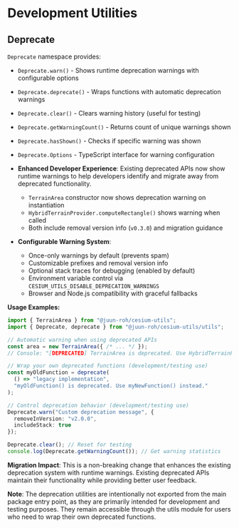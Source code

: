 # Development Utilities

## Deprecate

`Deprecate` namespace provides:

- `Deprecate.warn()` - Shows runtime deprecation warnings with configurable options
- `Deprecate.deprecate()` - Wraps functions with automatic deprecation warnings
- `Deprecate.clear()` - Clears warning history (useful for testing)
- `Deprecate.getWarningCount()` - Returns count of unique warnings shown
- `Deprecate.hasShown()` - Checks if specific warning was shown
- `Deprecate.Options` - TypeScript interface for warning configuration

- **Enhanced Developer Experience**: Existing deprecated APIs now show runtime warnings to help developers identify and migrate away from deprecated functionality.

  - `TerrainArea` constructor now shows deprecation warning on instantiation
  - `HybridTerrainProvider.computeRectangle()` shows warning when called
  - Both include removal version info (`v0.3.0`) and migration guidance

- **Configurable Warning System**:
  - Once-only warnings by default (prevents spam)
  - Customizable prefixes and removal version info
  - Optional stack traces for debugging (enabled by default)
  - Environment variable control via `CESIUM_UTILS_DISABLE_DEPRECATION_WARNINGS`
  - Browser and Node.js compatibility with graceful fallbacks

**Usage Examples:**

```typescript
import { TerrainArea } from "@juun-roh/cesium-utils";
import { Deprecate, deprecate } from "@juun-roh/cesium-utils/utils";

// Automatic warning when using deprecated APIs
const area = new TerrainArea({ /* ... */ }); 
// Console: "[DEPRECATED] TerrainArea is deprecated. Use HybridTerrainProvider.TerrainRegion instead. This feature will be removed in v0.3.0."

// Wrap your own deprecated functions (development/testing use)
const myOldFunction = deprecate(
  () => "legacy implementation",
  "myOldFunction() is deprecated. Use myNewFunction() instead."
);

// Control deprecation behavior (development/testing use)
Deprecate.warn("Custom deprecation message", {
  removeInVersion: "v2.0.0",
  includeStack: true
});

Deprecate.clear(); // Reset for testing
console.log(Deprecate.getWarningCount()); // Get warning statistics
```

**Migration Impact**: This is a non-breaking change that enhances the existing deprecation system with runtime warnings.
Existing deprecated APIs maintain their functionality while providing better user feedback.

**Note**: The deprecation utilities are intentionally not exported from the main package entry point,
as they are primarily intended for development and testing purposes.
They remain accessible through the utils module for users who need to wrap their own deprecated functions.
